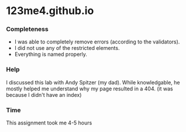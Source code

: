 # 123me4.github.io
### Completeness
* I was able to completely remove errors (according to the validators).
* I did not use any of the restricted elements.
* Everything is named properly.

### Help
I discussed this lab with Andy Spitzer (my dad).  While knowledgable, he mostly helped me 
understand why my page resulted in a 404.  (it was because I didn't have an index)

### Time
This assignment took me 4-5 hours
